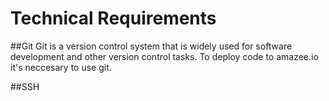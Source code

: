 # Technical Requirements

##Git
Git is a version control system that is widely used for software development and other version control tasks. To deploy code to amazee.io it's neccesary to use git.

##SSH
